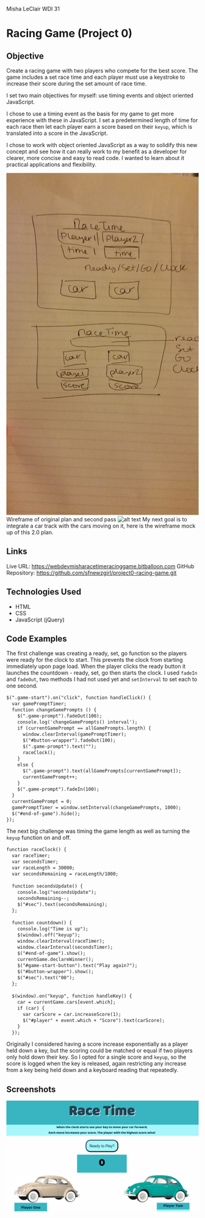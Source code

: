 Misha LeClair
WDI 31
# Racing Game (Project 0)

## Objective

Create a racing game with two players who compete for the best score. The game includes a set race time and each player must use a keystroke to increase their score during the set amount of race time.

I set two main objectives for myself: use timing events and object oriented JavaScript.

I chose to use a timing event as the basis for my game to get more experience with these in JavaScript. I set a predetermined length of time for each race then let each player earn a score based on their ```keyup```, which is translated into a score in the JavaScript.

I chose to work with object oriented JavaScript as a way to solidify this new concept and see how it can really work to my benefit as a developer for clearer, more concise and easy to read code. I wanted to learn about it practical applications and flexibility.

![alt text](imgs/racetimewireframes.jpg)
Wireframe of original plan and second pass
![alt text](imgs;racetime2.0wireframe.jpg)
My next goal is to integrate a car track with the cars moving on it, here is the wireframe mock up of this 2.0 plan.

## Links

Live URL: https://webdevmisharacetimeracinggame.bitballoon.com
GitHub Repository: https://github.com/sfnewzgirl/project0-racing-game.git

## Technologies Used
* HTML  
* CSS
* JavaScript (jQuery)

## Code Examples

The first challenge was creating a ready, set, go function so the players were ready for the clock to start. This prevents the clock from starting immediately upon page load. When the player clicks the ready button it launches the countdown - ready, set, go then starts the clock. I used ```fadeIn``` and ```fadeOut```, two methods I had not used yet and ```setInterval``` to set each to one second.

```
$(".game-start").on("click", function handleClick() {
  var gamePromptTimer;
  function changeGamePrompts () {
    $(".game-prompt").fadeOut(100);
    console.log('changeGamePrompts() interval');
    if (currentGamePrompt == allGamePrompts.length) {
      window.clearInterval(gamePromptTimer);
      $("#button-wrapper").fadeOut(100);
      $(".game-prompt").text("");
      raceClock();
    }
    else {
      $(".game-prompt").text(allGamePrompts[currentGamePrompt]);
      currentGamePrompt++;
    }
    $(".game-prompt").fadeIn(100);
  }
  currentGamePrompt = 0;
  gamePromptTimer = window.setInterval(changeGamePrompts, 1000);
  $("#end-of-game").hide();
});
```
The next big challenge was timing the game length as well as turning the ```keyup``` function on and off.

```
function raceClock() {
  var raceTimer;
  var secondsTimer;
  var raceLength = 30000;
  var secondsRemaining = raceLength/1000;

  function secondsUpdate() {
    console.log("secondsUpdate");
    secondsRemaining--;
    $("#sec").text(secondsRemaining);
  };

  function countdown() {
    console.log("Time is up");
    $(window).off("keyup");
    window.clearInterval(raceTimer);
    window.clearInterval(secondsTimer);
    $("#end-of-game").show();
    currentGame.declareWinner();
    $("#game-start-button").text("Play again?");
    $("#button-wrapper").show();
    $("#sec").text("00");
  };

  $(window).on("keyup", function handleKey() {
    car = currentGame.cars[event.which];
    if (car) {
      var carScore = car.increaseScore(1);
      $("#player" + event.which + "Score").text(carScore);
    }
  });
```
Originally I considered having a score increase exponentially as a player held down a key, but the scoring could be matched or equal if two players only hold down their key. So I opted for a single score and ```keyup```, so the score is logged when the key is released, again restricting any increase from a key being held down and a keyboard reading that repeatedly.
## Screenshots

![alt text](imgs/race-time-screenshot.png)
